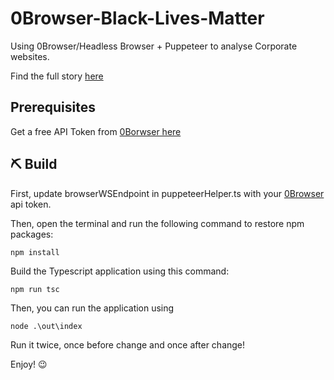 # 0Browser-Black-Lives-Matter

Using 0Browser/Headless Browser + Puppeteer to analyse Corporate websites.

Find the full story [here](https://www.0browser.com/blogs/how-to-measure-corporate-america-reaction-to-blm-using-headless-browsers.html)

## Prerequisites
Get a free API Token from [0Borwser here](https://www.0browser.com/docs/get-token.html) 

## ⛏ Build

First, update browserWSEndpoint in puppeteerHelper.ts with your [0Browser](https://www.0browser.com) api token.

Then, open the terminal and run the following command to restore npm packages:

```
npm install
```

Build the Typescript application using this command:

```
npm run tsc
```

Then, you can run the application using 

```
node .\out\index
```

Run it twice, once before change and once after change!

Enjoy! :wink:

